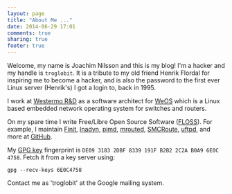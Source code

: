 ```yaml
---
layout: page
title: "About Me ..."
date: 2014-06-29 17:01
comments: true
sharing: true
footer: true
---
```


Welcome, my name is Joachim Nilsson and this is my blog!  I'm a hacker
and my handle is `troglobit`.  It is a tribute to my old friend Henrik
Flordal for inspiring me to become a hacker, and is also the password to
the first ever Linux server (Henrik's) I got a login to, back in 1995.

I work at [Westermo R&D][westermo] as a software architect for [WeOS][]
which is a Linux based embedded network operating system for switches
and routers.

On my spare time I write Free/Libre Open Source Software ([FLOSS][]).
For example, I maintain [Finit][], [Inadyn][], [pimd][], [mrouted][],
[SMCRoute][], [uftpd][], and more at [GitHub][].

My [GPG key][] fingerprint is `DE09 3183 2DBF 8339 191F B2B2 2C2A B0A9
6E0C 4758`.  Fetch it from a key server using:

    gpg --recv-keys 6E0C4758

Contact me as 'troglobit' at the Google mailing system.

[Finit]:    /finit.html
[Inadyn]:   /inadyn.html
[pimd]:     /pimd.html
[mrouted]:  /mrouted.html
[SMCRoute]: /smcroute.html
[uftpd]:    /uftpd.html
[westermo]: http://www.westermo.com
[WeOS]:     http://www.westermo.com/web/web_en_idc_com.nsf/AllDocuments/771C3C1ECF9B9550C1257E58002B89B3
[FLOSS]:    http://en.wikipedia.org/wiki/Free_and_open-source_software
[GitHub]:   http://github.com/troglobit/
[GPG key]:  http://pgp.mit.edu:11371/pks/lookup?op=get&search=0x6E0C4758
